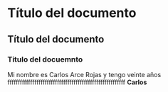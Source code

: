 # Título del documento
## Título del documento
### Titulo del docuemnto

Mi nombre es Carlos Arce Rojas y   tengo
veinte años fffffffffffffffffffffffffffffffffffffffffffffffffffffffff
**Carlos**

